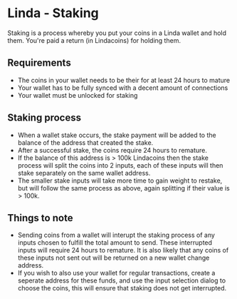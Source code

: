 # Linda - Staking
Staking is a process whereby you put your coins in a Linda wallet and hold them. You're paid a return (in Lindacoins) for holding them.

## Requirements
* The coins in your wallet needs to be their for at least 24 hours to mature
* Your wallet has to be fully synced with a decent amount of connections
* Your wallet must be unlocked for staking

## Staking process
* When a wallet stake occurs, the stake payment will be added to the balance of the address that created the stake.
* After a successful stake, the coins require 24 hours to remature.
* If the balance of this address is > 100k Lindacoins then the stake process will split the coins into 2 inputs, each of these inputs will then stake separately on the same wallet address.
* The smaller stake inputs will take more time to gain weight to restake, but will follow the same process as above, again splitting if their value is > 100k.

## Things to note
* Sending coins from a wallet will interupt the staking process of any inputs chosen to fulfill the total amount to send. These interrupted inputs will require 24 hours to remature. It is also likely that any coins of these inputs not sent out will be returned on a new wallet change address.
* If you wish to also use your wallet for regular transactions, create a seperate address for these funds, and use the input selection dialog to choose the coins, this will ensure that staking does not get interrupted.
